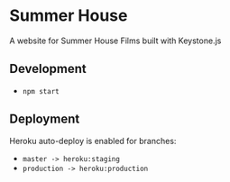 # Summer House
A website for Summer House Films built with Keystone.js

## Development
- `npm start`

## Deployment
Heroku auto-deploy is enabled for branches:
- `master -> heroku:staging`
- `production -> heroku:production`

